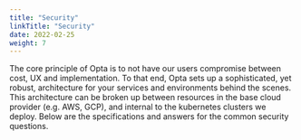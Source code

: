 ```yaml
---
title: "Security"
linkTitle: "Security"
date: 2022-02-25
weight: 7
---
```


The core principle of Opta is to not have our users compromise between cost, UX and implementation. To that end, Opta
sets up a sophisticated, yet robust, architecture for your services and environments behind the scenes. This 
architecture can be broken up between resources in the base cloud provider (e.g. AWS, GCP), and internal to the 
kubernetes clusters we deploy. Below are the specifications and answers for the common security questions.
